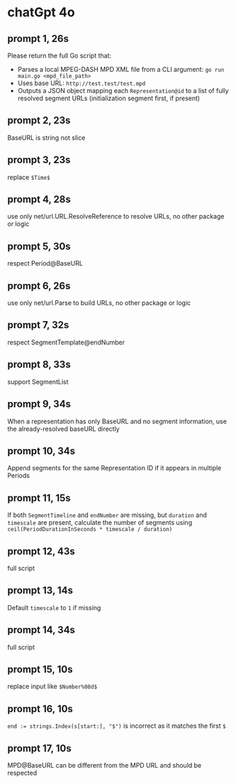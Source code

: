 # chatGpt 4o

## prompt 1, 26s

Please return the full Go script that:

- Parses a local MPEG-DASH MPD XML file from a CLI argument: `go run main.go <mpd_file_path>`
- Uses base URL: `http://test.test/test.mpd`
- Outputs a JSON object mapping each `Representation@id` to a list of fully resolved segment URLs (initialization segment first, if present)

## prompt 2, 23s

BaseURL is string not slice

## prompt 3, 23s

replace `$Time$`

## prompt 4, 28s

use only net/url.URL.ResolveReference to resolve URLs, no other package or logic

## prompt 5, 30s

respect Period@BaseURL

## prompt 6, 26s

use only net/url.Parse to build URLs, no other package or logic

## prompt 7, 32s

respect SegmentTemplate@endNumber

## prompt 8, 33s

support SegmentList

## prompt 9, 34s

When a representation has only BaseURL and no segment information, use the
already-resolved baseURL directly

## prompt 10, 34s

Append segments for the same Representation ID if it appears in multiple
Periods

## prompt 11, 15s

If both `SegmentTimeline` and `endNumber` are missing, but `duration` and
`timescale` are present, calculate the number of segments using
`ceil(PeriodDurationInSeconds * timescale / duration)`

## prompt 12, 43s

full script

## prompt 13, 14s

Default `timescale` to `1` if missing

## prompt 14, 34s

full script

## prompt 15, 10s

replace input like `$Number%08d$`

## prompt 16, 10s

`end := strings.Index(s[start:], "$")` is incorrect as it matches the first `$`

## prompt 17, 10s

MPD@BaseURL can be different from the MPD URL and should be respected
